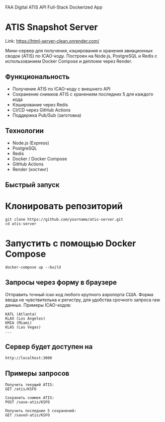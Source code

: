 FAA Digital ATIS API Full-Stack Dockerized App
# ATIS Snapshot Server 
Link: https://html-server-clean.onrender.com/

Мини-сервер для получения, кэширования и хранения авиационных сводок (ATIS) по ICAO-коду. Построен на Node.js, PostgreSQL и Redis с использованием Docker Compose и деплоем через Render.

## Функциональность

- Получение ATIS по ICAO-коду с внешнего API
- Сохранение снимков ATIS с хранением последних 5 для каждого кода
- Кэширование через Redis
- CI/CD через GitHub Actions
- Поддержка Pub/Sub (заготовка)

## Технологии

- Node.js (Express)
- PostgreSQL
- Redis
- Docker / Docker Compose
- GitHub Actions
- Render (хостинг)

##  Быстрый запуск

# Клонировать репозиторий
```
git clone https://github.com/yourname/atis-server.git
cd atis-server
```
# Запустить с помощью Docker Compose
```
docker-compose up --build
```
## Запросы через форму в браузере
Отправить точный icao код любого крупного аэропорта США.
Форма ввода не чувствительна к регистру, для удобства срочного запроса raw данных.
Примеры ICAO-кодов: 
```
KATL (Atlanta) 
KLAX (Los Angeles) 
KMIA (Miami) 
KLAS (Las Vegas) 
...
```
## Сервер будет доступен на 
```
http://localhost:3000
```
## Примеры запросов
```
Получить текущий ATIS:
GET /atis/KSFO

Сохранить снимок ATIS:
POST /save-atis/KSFO

Получить последние 5 сохранений:
GET /saved-atis/KSFO
```

